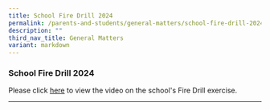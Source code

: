 ```yaml
---
title: School Fire Drill 2024
permalink: /parents-and-students/general-matters/school-fire-drill-2024/
description: ""
third_nav_title: General Matters
variant: markdown
---
```

### School Fire Drill 2024

Please click [here](https://youtu.be/j72qjs0LljM) to view the video on the school's Fire Drill exercise.

<hr>